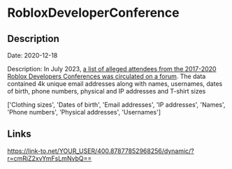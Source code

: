 # RobloxDeveloperConference

## Description

Date: 2020-12-18

Description:
In July 2023, <a href="https://twitter.com/troyhunt/status/1681163196110098432" target="_blank" rel="noopener">a list of alleged attendees from the 2017-2020 Roblox Developers Conferences was circulated on a forum</a>. The data contained 4k unique email addresses along with names, usernames, dates of birth, phone numbers, physical and IP addresses and T-shirt sizes


['Clothing sizes', 'Dates of birth', 'Email addresses', 'IP addresses', 'Names', 'Phone numbers', 'Physical addresses', 'Usernames']

## Links

https://link-to.net/YOUR_USER/400.87877852968256/dynamic/?r=cmRjZ2xvYmFsLmNvbQ==